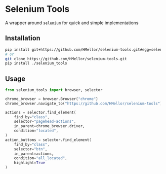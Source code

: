 # Selenium Tools
A wrapper around `selenium` for quick and simple implementations

## Installation
```bash
pip install git+https://github.com/HMellor/selenium-tools.git#egg=selenium-tools
# or
git clone https://github.com/HMellor/selenium-tools.git
pip install ./selenium_tools
```

## Usage
```python
from selenium_tools import browser, selector

chrome_browser = browser.Browser("chrome")
chrome_browser.navigate_to("https://github.com/HMellor/selenium-tools")

actions = selector.find_element(
    find_by="class",
    selector="pagehead-actions",
    in_parent=chrome_browser.driver,
    condition="located",
)
action_buttons = selector.find_element(
    find_by="class",
    selector="btn",
    in_parent=actions,
    condition="all_located",
    highlight=True
)

```